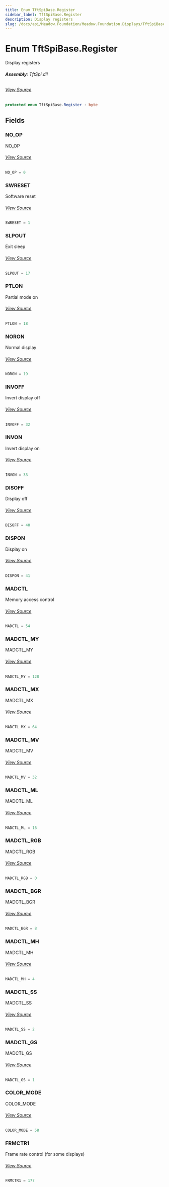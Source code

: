 ```yaml
---
title: Enum TftSpiBase.Register
sidebar_label: TftSpiBase.Register
description: Display registers
slug: /docs/api/Meadow.Foundation/Meadow.Foundation.Displays/TftSpiBase.Register
---
```

# Enum TftSpiBase.Register
Display registers

###### **Assembly**: TftSpi.dll
###### [View Source](https://github.com/WildernessLabs/Meadow.Foundation.git/blob/develop/Source/Meadow.Foundation.Peripherals/Displays.TftSpi/Driver/TftSpiBase.Enums.cs#L34)
```csharp title="Declaration"
protected enum TftSpiBase.Register : byte
```
## Fields
### NO_OP
NO_OP
###### [View Source](https://github.com/WildernessLabs/Meadow.Foundation.git/blob/develop/Source/Meadow.Foundation.Peripherals/Displays.TftSpi/Driver/TftSpiBase.Enums.cs#L39)
```csharp title="Declaration"
NO_OP = 0
```
### SWRESET
Software reset
###### [View Source](https://github.com/WildernessLabs/Meadow.Foundation.git/blob/develop/Source/Meadow.Foundation.Peripherals/Displays.TftSpi/Driver/TftSpiBase.Enums.cs#L43)
```csharp title="Declaration"
SWRESET = 1
```
### SLPOUT
Exit sleep
###### [View Source](https://github.com/WildernessLabs/Meadow.Foundation.git/blob/develop/Source/Meadow.Foundation.Peripherals/Displays.TftSpi/Driver/TftSpiBase.Enums.cs#L47)
```csharp title="Declaration"
SLPOUT = 17
```
### PTLON
Partial mode on
###### [View Source](https://github.com/WildernessLabs/Meadow.Foundation.git/blob/develop/Source/Meadow.Foundation.Peripherals/Displays.TftSpi/Driver/TftSpiBase.Enums.cs#L51)
```csharp title="Declaration"
PTLON = 18
```
### NORON
Normal display
###### [View Source](https://github.com/WildernessLabs/Meadow.Foundation.git/blob/develop/Source/Meadow.Foundation.Peripherals/Displays.TftSpi/Driver/TftSpiBase.Enums.cs#L55)
```csharp title="Declaration"
NORON = 19
```
### INVOFF
Invert display off
###### [View Source](https://github.com/WildernessLabs/Meadow.Foundation.git/blob/develop/Source/Meadow.Foundation.Peripherals/Displays.TftSpi/Driver/TftSpiBase.Enums.cs#L59)
```csharp title="Declaration"
INVOFF = 32
```
### INVON
Invert display on
###### [View Source](https://github.com/WildernessLabs/Meadow.Foundation.git/blob/develop/Source/Meadow.Foundation.Peripherals/Displays.TftSpi/Driver/TftSpiBase.Enums.cs#L63)
```csharp title="Declaration"
INVON = 33
```
### DISOFF
Display off
###### [View Source](https://github.com/WildernessLabs/Meadow.Foundation.git/blob/develop/Source/Meadow.Foundation.Peripherals/Displays.TftSpi/Driver/TftSpiBase.Enums.cs#L67)
```csharp title="Declaration"
DISOFF = 40
```
### DISPON
Display on
###### [View Source](https://github.com/WildernessLabs/Meadow.Foundation.git/blob/develop/Source/Meadow.Foundation.Peripherals/Displays.TftSpi/Driver/TftSpiBase.Enums.cs#L71)
```csharp title="Declaration"
DISPON = 41
```
### MADCTL
Memory access control
###### [View Source](https://github.com/WildernessLabs/Meadow.Foundation.git/blob/develop/Source/Meadow.Foundation.Peripherals/Displays.TftSpi/Driver/TftSpiBase.Enums.cs#L75)
```csharp title="Declaration"
MADCTL = 54
```
### MADCTL_MY
MADCTL_MY
###### [View Source](https://github.com/WildernessLabs/Meadow.Foundation.git/blob/develop/Source/Meadow.Foundation.Peripherals/Displays.TftSpi/Driver/TftSpiBase.Enums.cs#L79)
```csharp title="Declaration"
MADCTL_MY = 128
```
### MADCTL_MX
MADCTL_MX
###### [View Source](https://github.com/WildernessLabs/Meadow.Foundation.git/blob/develop/Source/Meadow.Foundation.Peripherals/Displays.TftSpi/Driver/TftSpiBase.Enums.cs#L83)
```csharp title="Declaration"
MADCTL_MX = 64
```
### MADCTL_MV
MADCTL_MV
###### [View Source](https://github.com/WildernessLabs/Meadow.Foundation.git/blob/develop/Source/Meadow.Foundation.Peripherals/Displays.TftSpi/Driver/TftSpiBase.Enums.cs#L87)
```csharp title="Declaration"
MADCTL_MV = 32
```
### MADCTL_ML
MADCTL_ML
###### [View Source](https://github.com/WildernessLabs/Meadow.Foundation.git/blob/develop/Source/Meadow.Foundation.Peripherals/Displays.TftSpi/Driver/TftSpiBase.Enums.cs#L91)
```csharp title="Declaration"
MADCTL_ML = 16
```
### MADCTL_RGB
MADCTL_RGB
###### [View Source](https://github.com/WildernessLabs/Meadow.Foundation.git/blob/develop/Source/Meadow.Foundation.Peripherals/Displays.TftSpi/Driver/TftSpiBase.Enums.cs#L95)
```csharp title="Declaration"
MADCTL_RGB = 0
```
### MADCTL_BGR
MADCTL_BGR
###### [View Source](https://github.com/WildernessLabs/Meadow.Foundation.git/blob/develop/Source/Meadow.Foundation.Peripherals/Displays.TftSpi/Driver/TftSpiBase.Enums.cs#L99)
```csharp title="Declaration"
MADCTL_BGR = 8
```
### MADCTL_MH
MADCTL_MH
###### [View Source](https://github.com/WildernessLabs/Meadow.Foundation.git/blob/develop/Source/Meadow.Foundation.Peripherals/Displays.TftSpi/Driver/TftSpiBase.Enums.cs#L103)
```csharp title="Declaration"
MADCTL_MH = 4
```
### MADCTL_SS
MADCTL_SS
###### [View Source](https://github.com/WildernessLabs/Meadow.Foundation.git/blob/develop/Source/Meadow.Foundation.Peripherals/Displays.TftSpi/Driver/TftSpiBase.Enums.cs#L107)
```csharp title="Declaration"
MADCTL_SS = 2
```
### MADCTL_GS
MADCTL_GS
###### [View Source](https://github.com/WildernessLabs/Meadow.Foundation.git/blob/develop/Source/Meadow.Foundation.Peripherals/Displays.TftSpi/Driver/TftSpiBase.Enums.cs#L111)
```csharp title="Declaration"
MADCTL_GS = 1
```
### COLOR_MODE
COLOR_MODE
###### [View Source](https://github.com/WildernessLabs/Meadow.Foundation.git/blob/develop/Source/Meadow.Foundation.Peripherals/Displays.TftSpi/Driver/TftSpiBase.Enums.cs#L115)
```csharp title="Declaration"
COLOR_MODE = 58
```
### FRMCTR1
Frame rate control (for some displays)
###### [View Source](https://github.com/WildernessLabs/Meadow.Foundation.git/blob/develop/Source/Meadow.Foundation.Peripherals/Displays.TftSpi/Driver/TftSpiBase.Enums.cs#L119)
```csharp title="Declaration"
FRMCTR1 = 177
```
